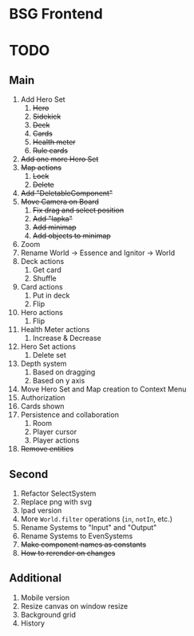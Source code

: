 # BSG Frontend

# TODO

## Main

1. Add Hero Set
   1. ~~Hero~~
   2. ~~Sidekick~~
   3. ~~Deck~~
   4. ~~Cards~~
   5. ~~Health meter~~
   6. ~~Rule cards~~
2. ~~Add one more Hero Set~~
3. ~~Map actions~~
   1. ~~Lock~~
   2. ~~Delete~~
4. ~~Add "DeletableComponent"~~
5. ~~Move Camera on Board~~
   1. ~~Fix drag and select position~~
   2. ~~Add "lapka"~~
   3. ~~Add minimap~~
   4. ~~Add objects to minimap~~
6. Zoom
7. Rename World -> Essence and Ignitor -> World
8. Deck actions
   1. Get card
   2. Shuffle
9. Card actions
   1. Put in deck
   2. Flip
10. Hero actions
    1. Flip
11. Health Meter actions
    1. Increase & Decrease
12. Hero Set actions
    1. Delete set
13. Depth system
    1. Based on dragging
    2. Based on y axis
14. Move Hero Set and Map creation to Context Menu
15. Authorization
16. Cards shown
17. Persistence and collaboration
    1. Room
    2. Player cursor
    3. Player actions
18. ~~Remove entities~~

## Second

1. Refactor SelectSystem
2. Replace png with svg
3. Ipad version
4. More `World.filter` operations (`in`, `notIn`, etc.)
5. Rename Systems to "Input" and "Output"
6. Rename Systems to EvenSystems
7. ~~Make component names as constants~~
8. ~~How to rerender on changes~~

## Additional

1. Mobile version
2. Resize canvas on window resize
3. Background grid
4. History
